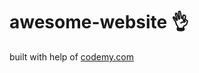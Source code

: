 # awesome-website :ok_hand:                                                                                                                                                                                                                                                                                       
built with help of <a href="http://johnelder.com/">codemy.com</a>
